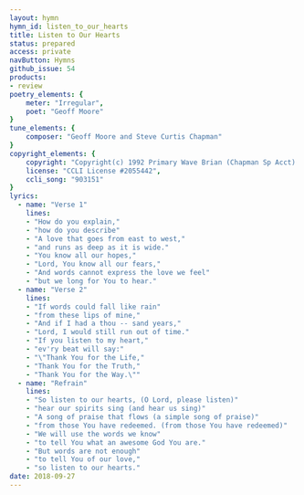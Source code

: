 ```yaml
---
layout: hymn
hymn_id: listen_to_our_hearts
title: Listen to Our Hearts
status: prepared
access: private
navButton: Hymns
github_issue: 54
products:
- review
poetry_elements: {
    meter: "Irregular",
    poet: "Geoff Moore"
}
tune_elements: {
    composer: "Geoff Moore and Steve Curtis Chapman"
}
copyright_elements: {
    copyright: "Copyright(c) 1992 Primary Wave Brian (Chapman Sp Acct) Songs On The ForefrontSparrow Song",
    license: "CCLI License #2055442",
    ccli_song: "903151"
}
lyrics:
  - name: "Verse 1"
    lines:
    - "How do you explain,"
    - "how do you describe"
    - "A love that goes from east to west,"
    - "and runs as deep as it is wide."
    - "You know all our hopes,"
    - "Lord, You know all our fears,"
    - "And words cannot express the love we feel"
    - "but we long for You to hear."
  - name: "Verse 2"
    lines:
    - "If words could fall like rain"
    - "from these lips of mine,"
    - "And if I had a thou -- sand years,"
    - "Lord, I would still run out of time."
    - "If you listen to my heart,"
    - "ev'ry beat will say:"
    - "\"Thank You for the Life,"
    - "Thank You for the Truth,"
    - "Thank You for the Way.\""
  - name: "Refrain"
    lines:
    - "So listen to our hearts, (O Lord, please listen)"
    - "hear our spirits sing (and hear us sing)"
    - "A song of praise that flows (a simple song of praise)"
    - "from those You have redeemed. (from those You have redeemed)"
    - "We will use the words we know"
    - "to tell You what an awesome God You are."
    - "But words are not enough"
    - "to tell You of our love,"
    - "so listen to our hearts."
date: 2018-09-27
---
```


